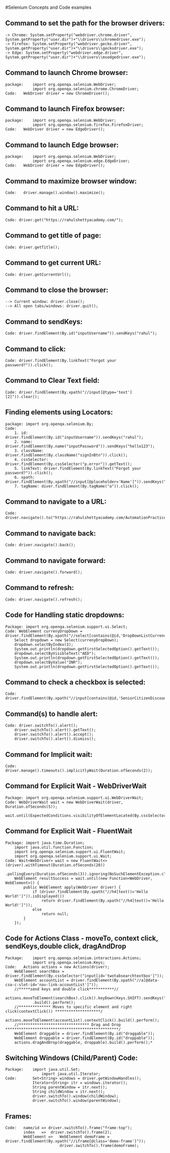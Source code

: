 #Selenium Concepts and Code examples

## Command to set the path for the browser drivers:
	-> Chrome: System.setProperty("webdriver.chrome.driver", System.getProperty("user.dir")+"\\drivers\\chromedriver.exe");
	-> Firefox: System.setProperty("webdriver.gecko.driver", System.getProperty("user.dir")+"\\drivers\\geckodriver.exe");
	-> Edge: System.setProperty("webdriver.edge.driver", System.getProperty("user.dir")+"\\drivers\\msedgedriver.exe");
	
## Command to launch Chrome browser: 
	package: 	import org.openqa.selenium.WebDriver;
				import org.openqa.selenium.chrome.ChromeDriver;
	Code:	WebDriver driver = new ChromeDriver();
	
## Command to launch Firefox browser: 
	package: 	import org.openqa.selenium.WebDriver;
				import org.openqa.selenium.firefox.FirefoxDriver;
	Code:	WebDriver driver = new EdgeDriver();
	
## Command to launch Edge browser:
	package: 	import org.openqa.selenium.WebDriver;
				import org.openqa.selenium.edge.EdgeDriver;
	Code:	WebDriver driver = new EdgeDriver();

## Command to maximize browser window:
	Code:	driver.manage().window().maximize();
	
## Command to hit a URL:
	Code: driver.get("https://rahulshettyacademy.com/");
	
## Command to get title of page:
	Code: driver.getTitle();
	
## Command to get current URL:
	Code: driver.getCurrentUrl();
	
## Command to close the browser:
	--> Current window: driver.close();
	--> All open tabs/windows: driver.quit();

## Command to sendKeys:
	Code: driver.findElement(By.id("inputUsername")).sendKeys("rahul");

## Command to click:
	Code: driver.findElement(By.linkText("Forgot your password?")).click();
	
## Command to Clear Text field:
	Code: driver.findElement(By.xpath("//input[@type='text'][2]")).clear();
	
## Finding elements using Locators:
	package: import org.openqa.selenium.By;
	Code:	
		1. id: driver.findElement(By.id("inputUsername")).sendKeys("rahul");
		2. name: driver.findElement(By.name("inputPassword")).sendKeys("hello123");
		3. className: driver.findElement(By.className("signInBtn")).click();
		4. cssSelector: driver.findElement(By.cssSelector("p.error")).getText();
		5. linkText: driver.findElement(By.linkText("Forgot your password?")).click();
		6. xpath: driver.findElement(By.xpath("//input[@placeholder='Name']")).sendKeys("Shelby");
		7. tagName: diver.findElement(By.tagName("a")).click();

## Command to navigate to a URL:
	Code: driver.navigate().to("https://rahulshettyacademy.com/AutomationPractice/");
	
## Command to navigate back:
	Code: driver.navigate().back();
	
## Command to navigate forward:
	Code: driver.navigate().forward();
	
## Command to refresh:
	Code: driver.navigate().refresh();
	
## Code for Handling static dropdowns:
	Package: import org.openqa.selenium.support.ui.Select;
	Code: WebElement currenyDropDown = driver.findElement(By.xpath("//select[contains(@id,'DropDownListCurrency')]"));
		Select dropdown = new Select(currenyDropDown);
		dropdown.selectByIndex(3);
		System.out.println(dropdown.getFirstSelectedOption().getText());
		dropdown.selectByVisibleText("AED");
		System.out.println(dropdown.getFirstSelectedOption().getText());
		dropdown.selectByValue("INR");
		System.out.println(dropdown.getFirstSelectedOption().getText());	
		
## Command to check a checkbox is selected:
	Code: driver.findElement(By.xpath("//input[contains(@id,'SeniorCitizenDiscount')]")).isSelected();
	
## Command(s) to handle alert:
	Code: driver.switchTo().alert();
		driver.switchTo().alert().getText();
		driver.switchTo().alert().accept();
		driver.switchTo().alert().dismiss();

## Command for Implicit wait:
	Code: driver.manage().timeouts().implicitlyWait(Duration.ofSeconds(2));
	
## Command for Explicit Wait - WebDriverWait
	Package: import org.openqa.selenium.support.ui.WebDriverWait;
	Code: WebDriverWait wait = new WebDriverWait(driver, Duration.ofSeconds(5));
		wait.until(ExpectedConditions.visibilityOfElementLocated(By.cssSelector("span.promoInfo")));
		
## Command for Explicit Wait - FluentWait
	Package: import java.time.Duration;
		import java.util.function.Function;
		import org.openqa.selenium.support.ui.FluentWait;
		import org.openqa.selenium.support.ui.Wait;
	Code: Wait<WebDriver> wait = new FluentWait<>(driver).withTimeout(Duration.ofSeconds(20))
				.pollingEvery(Duration.ofSeconds(3)).ignoring(NoSuchElementException.class);
		WebElement resultSuccess = wait.until(new Function<WebDriver, WebElement>() {
			public WebElement apply(WebDriver driver) {
				if (driver.findElement(By.xpath("//h4[text()='Hello World!']")).isDisplayed())
					return driver.findElement(By.xpath("//h4[text()='Hello World!']"));
				else
					return null;
			}
		});
		
## Code for Actions Class - moveTo, context click, sendKeys,double click, dragAndDrop
	Package:	import org.openqa.selenium.interactions.Actions;
			 	import org.openqa.selenium.Keys;
	Code:	Actions actions = new Actions(driver);
		WebElement searchBox = driver.findElement(By.cssSelector("input[id='twotabsearchtextbox']"));
		WebElement accountList = driver.findElement(By.xpath("//a[@data-csa-c-slot-id='nav-link-accountList']"));
		//*****send keys and double click***********//
		actions.moveToElement(searchBox).click().keyDown(Keys.SHIFT).sendKeys("iphone").keyUp(Keys.SHIFT).doubleClick()
				.build().perform();
		//************** Moves to specific element and right click(contextClick()) ********************/
		actions.moveToElement(accountList).contextClick().build().perform();
		//******************************* Drag and Drop **************************************************/
		WebElement draggable = driver.findElement(By.id("draggable"));
		WebElement droppable = driver.findElement(By.id("droppable"));
		actions.dragAndDrop(draggable, droppable).build().perform();*
		
## Switching Windows (Child/Parent) Code:
	Package: 	import java.util.Set;
					import java.util.Iterator;
	Code:		Set<String> windows = driver.getWindowHandles();
				Iterator<String> itr = windows.iterator();
				String parentWindow = itr.next();
				String childWindow = itr.next();
				driver.switchTo().window(childWindow);
				driver.switchTo().window(parentWindow);
				
## Frames:
	Code:	name/id => driver.switchTo().frame("frame-top");
			index	=>	driver.switchTo().frame(2);
			WebElement =>	WebElement demoFrame = driver.findElement(By.xpath("//iframe[@class='demo-frame']"));
							driver.switchTo().frame(demoFrame);